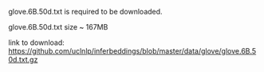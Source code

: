 glove.6B.50d.txt is required to be downloaded.

glove.6B.50d.txt size ~ 167MB

link to download: https://github.com/uclnlp/inferbeddings/blob/master/data/glove/glove.6B.50d.txt.gz

